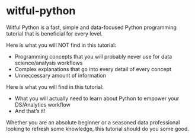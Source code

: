 # witful-python
Witful Python is a fast, simple and data-focused Python programming tutorial that is beneficial for every level.

Here is what you will NOT find in this tutorial:

* Programming concepts that you will probably never use for data science/analysis workflows
* Complex explanations that go into every detail of every concept
* Unneccessary amount of information

Here is what you will find in this tutorial:

* What you will actually need to learn about Python to empower your DS/Analytics workflow
* And that’s it!

Whether you are an absolute beginner or a seasoned data professional looking to refresh some knowledge, this tutorial should do you some good.
